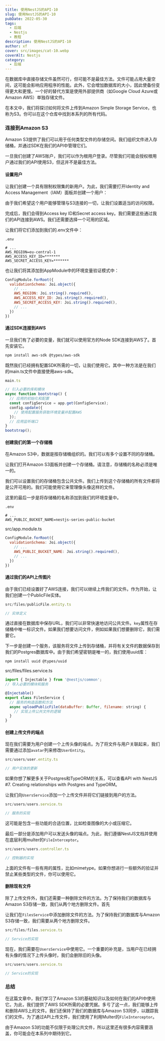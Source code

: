 ```yaml
---
title: 使用NestJS的API-10
slug: 使用NestJS的API-10
pubDate: 2022-05-30
tags:
  - 后端
  - Nestjs
  - 教程
description: 使用NestJS的API-10
author: xf
cover: src/images/cat-10.webp
coverAlt: Nestjs
category:
  - 后端
---
```


在数据库中直接存储文件虽然可行，但可能不是最佳方法。文件可能占用大量空间，这可能会影响应用程序的性能。此外，它会增加数据库的大小，因此使备份变得更大和更慢。一个好的替代方案是使用外部提供商（如Google Cloud Azure或Amazon AWS）单独存储文件。

在本文中，我们将探讨如何将文件上传到Amazon Simple Storage Service，也称为S3。你可以在这个仓库中找到本系列的所有代码。

<a name="04b905e9"></a>
### 连接到Amazon S3

Amazon S3提供了我们可以用于任何类型文件的存储空间。我们组织文件进入存储桶，并通过SDK在我们的API中管理它们。

一旦我们创建了AWS账户，我们可以作为根用户登录。尽管我们可能会授权根用户通过我们的API使用S3，但这并不是最佳方法。

<a name="b5eb59fc"></a>
#### 设置用户

让我们创建一个具有限制权限集的新用户。为此，我们需要打开Identity and Access Management（IAM）面板并创建一个用户：

由于我们希望这个用户能够管理与S3连接的一切，让我们设置适当的访问权限。

完成后，我们会得到Access key ID和Secret access key。我们需要这些通过我们的API连接到AWS。我们还需要选择一个可用的区域。

让我们将它们添加到我们的.env文件中：

```
.env

# ...
AWS_REGION=eu-central-1
AWS_ACCESS_KEY_ID=*******
AWS_SECRET_ACCESS_KEY=*******
```

也让我们将其添加到AppModule中的环境变量验证模式中：

```javascript
ConfigModule.forRoot({
  validationSchema: Joi.object({
    // ...
    AWS_REGION: Joi.string().required(),
    AWS_ACCESS_KEY_ID: Joi.string().required(),
    AWS_SECRET_ACCESS_KEY: Joi.string().required(),
    // ...
  })
})
```

<a name="c59b1a23"></a>
#### 通过SDK连接到AWS

一旦我们有了必要的变量，我们就可以使用官方的Node SDK连接到AWS了。首先安装它。

```bash
npm install aws-sdk @types/aws-sdk
```

既然我们已经拥有配置SDK所需的一切，让我们使用它。其中一种方法是在我们的main.ts文件中直接使用aws-sdk。

```javascript
main.ts

// 引入必要的库和模块
async function bootstrap() {
  // 应用的初始化和配置
  const configService = app.get(ConfigService);
  config.update({
    // 使用配置服务获取环境变量并配置AWS
  });
  // 应用监听端口
}
bootstrap();
```

<a name="79395f2a"></a>
#### 创建我们的第一个存储桶

在Amazon S3中，数据是按存储桶组织的。我们可以有多个设置不同的存储桶。

让我们打开Amazon S3面板并创建一个存储桶。请注意，存储桶的名称必须是唯一的。

我们可以设置我们的存储桶包含公共文件。我们上传到这个存储桶的所有文件都将是公开可用的。我们可能使用它来管理像头像这样的文件。

这里的最后一步是将存储桶的名称添加到我们的环境变量中。

```
.env

# ...
AWS_PUBLIC_BUCKET_NAME=nestjs-series-public-bucket
```

src/app.module.ts

```javascript
ConfigModule.forRoot({
  validationSchema: Joi.object({
    // ...
    AWS_PUBLIC_BUCKET_NAME: Joi.string().required(),
    // ...
  })
})
```

<a name="f6befa5f"></a>
#### 通过我们的API上传图片

由于我们已经设置好了AWS连接，我们可以继续上传我们的文件。作为开始，让我们创建一个PublicFile实体。

```javascript
src/files/publicFile.entity.ts

// 实体定义
```

通过直接在数据库中保存URL，我们可以非常快速地访问公共文件。`key`属性在存储桶中唯一标识文件。如果我们想要访问文件，例如如果我们想要删除它，我们需要它。

下一步是创建一个服务，该服务将文件上传到存储桶，并将有关文件的数据保存到我们的Postgres数据库中。由于我们希望密钥是唯一的，我们使用uuid库：

```bash
npm install uuid @types/uuid
```

src/files/files.service.ts

```javascript
import { Injectable } from '@nestjs/common';
// 导入必要的模块和服务

@Injectable()
export class FilesService {
  // 服务的构造函数和方法
  async uploadPublicFile(dataBuffer: Buffer, filename: string) {
    // 实现上传公共文件的逻辑
  }
}
```

<a name="0492b2aa"></a>
#### 创建上传文件的端点

现在我们需要为用户创建一个上传头像的端点。为了将文件与用户关联起来，我们需要通过添加`avatar`列来修改`UserEntity`。

```javascript
src/users/user.entity.ts

// 用户实体的更新
```

如果你想了解更多关于Postgres和TypeORM的关系，可以查看API with NestJS #7. Creating relationships with Postgres and TypeORM。

让我们向`UsersService`添加一个上传文件并将它们链接到用户的方法。

```javascript
src/users/users.service.ts

// 服务的实现
```

这可能是包含一些功能的合适位置，比如检查图像的大小或压缩它。

最后一部分是添加用户可以发送头像的端点。为此，我们遵循NestJS文档并使用在底层利用multer的`FileInterceptor`。

```javascript
src/users/users.controller.ts

// 控制器的实现
```

上面的文件有一些有用的属性，比如mimetype。如果你想进行一些额外的验证并禁止某些类型的文件，你可以使用它。

<a name="d57e4626"></a>
#### 删除现有文件

除了上传文件外，我们还需要一种删除文件的方法。为了保持我们的数据库与Amazon S3存储一致，我们从两个地方删除文件。首先

让我们在`FilesService`中添加删除文件的方法。为了保持我们的数据库与Amazon S3存储一致，我们需要从两个地方删除文件。

```javascript
src/files/files.service.ts

// Service的实现
```

现在，我们需要在`UsersService`中使用它。一个重要的补充是，当用户在已经拥有头像的情况下上传头像时，我们会删除旧的头像。

```javascript
src/users/users.service.ts

// Service的实现
```

<a name="25f9c7fa"></a>
### 总结

在这篇文章中，我们学习了Amazon S3的基础知识以及如何在我们的API中使用它。为此，我们提供了AWS SDK所需的必要凭据。多亏了这一点，我们能够上传和删除AWS上的文件。我们还保持了我们的数据库与Amazon S3同步，以跟踪我们的文件。为了通过API上传文件，我们使用了利用Multer的`FileInterceptor`。

由于Amazon S3的功能不仅限于处理公共文件，所以这里还有很多内容需要涵盖，你可能会在本系列中期待到它。
